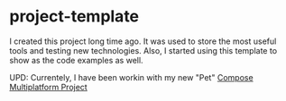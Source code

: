 # project-template

I created this project long time ago. It was used to store the most useful tools and testing new technologies. 
Also, I started using this template to show as the code examples as well.

UPD: Currentely, I have been workin with my new "Pet" [Compose Multiplatform Project](https://github.com/stasoption/ComposeMultiplatformCoinTracker)
